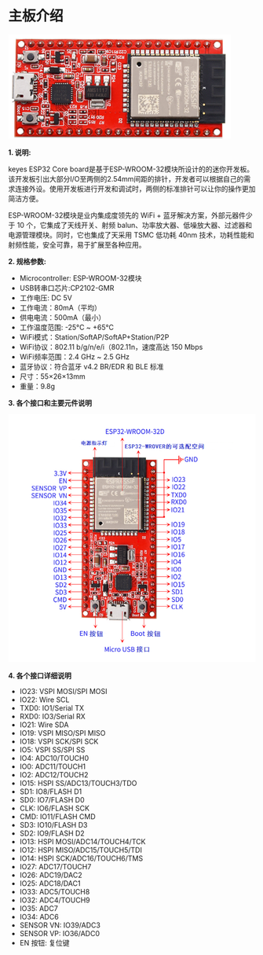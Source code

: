 # 主板介绍

![Img](/media/img-20230329114812.png)

**1. 说明:**

keyes ESP32 Core board是基于ESP-WROOM-32模块所设计的的迷你开发板。该开发板引出大部分I/O至两侧的2.54mm间距的排针，开发者可以根据自己的需求连接外设。使用开发板进行开发和调试时，两侧的标准排针可以让你的操作更加简洁方便。

ESP-WROOM-32模块是业内集成度领先的 WiFi + 蓝牙解决方案，外部元器件少于 10 个，它集成了天线开关、射频 balun、功率放大器、低噪放大器、过滤器和电源管理模块。同时，它也集成了天采用 TSMC 低功耗 40nm 技术，功耗性能和射频性能，安全可靠，易于扩展至各种应用。

**2. 规格参数:**

- Microcontroller: ESP-WROOM-32模块
- USB转串口芯片:CP2102-GMR
- 工作电压:	DC 5V
- 工作电流：80mA（平均）
- 供电电流：500mA（最小）
- 工作温度范围: -25°C ~ +65°C 
- WiFi模式：Station/SoftAP/SoftAP+Station/P2P
- WiFi协议：802.11 b/g/n/e/i（802.11n，速度高达 150 Mbps
- WiFi频率范围：2.4 GHz ~ 2.5 GHz
- 蓝牙协议：符合蓝牙 v4.2 BR/EDR 和 BLE 标准
- 尺寸：55×26×13mm
- 重量：9.8g

**3. 各个接口和主要元件说明**

![Img](/media/img-20230329115613.png)

**4. 各个接口详细说明**

- IO23: VSPI MOSI/SPI MOSI
- IO22: Wire SCL
- TXD0: IO1/Serial TX
- RXD0: IO3/Serial RX
- IO21: Wire SDA
- IO19: VSPI MISO/SPI MISO
- IO18: VSPI SCK/SPI SCK
- IO5: VSPI SS/SPI SS
- IO4: ADC10/TOUCH0
- IO0: ADC11/TOUCH1
- IO2: ADC12/TOUCH2
- IO15: HSPI SS/ADC13/TOUCH3/TDO
- SD1: IO8/FLASH D1
- SD0: IO7/FLASH D0
- CLK: IO6/FLASH SCK
- CMD: IO11/FLASH CMD
- SD3: IO10/FLASH D3
- SD2: IO9/FLASH D2
- IO13: HSPI MOSI/ADC14/TOUCH4/TCK
- IO12: HSPI MISO/ADC15/TOUCH5/TDI
- IO14: HSPI SCK/ADC16/TOUCH6/TMS
- IO27: ADC17/TOUCH7
- IO26: ADC19/DAC2
- IO25: ADC18/DAC1
- IO33: ADC5/TOUCH8
- IO32: ADC4/TOUCH9
- IO35: ADC7
- IO34: ADC6
- SENSOR VN: IO39/ADC3
- SENSOR VP: IO36/ADC0
- EN 按钮: 复位键










